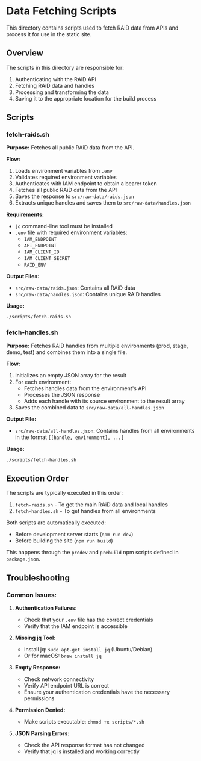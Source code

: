 # Data Fetching Scripts

This directory contains scripts used to fetch RAiD data from APIs and process it for use in the static site.

## Overview

The scripts in this directory are responsible for:
1. Authenticating with the RAiD API
2. Fetching RAiD data and handles
3. Processing and transforming the data
4. Saving it to the appropriate location for the build process

## Scripts

### fetch-raids.sh

**Purpose:** Fetches all public RAiD data from the API.

**Flow:**
1. Loads environment variables from `.env`
2. Validates required environment variables
3. Authenticates with IAM endpoint to obtain a bearer token
4. Fetches all public RAiD data from the API
5. Saves the response to `src/raw-data/raids.json`
6. Extracts unique handles and saves them to `src/raw-data/handles.json`

**Requirements:**
- `jq` command-line tool must be installed
- `.env` file with required environment variables:
  - `IAM_ENDPOINT`
  - `API_ENDPOINT`
  - `IAM_CLIENT_ID`
  - `IAM_CLIENT_SECRET`
  - `RAID_ENV`

**Output Files:**
- `src/raw-data/raids.json`: Contains all RAiD data
- `src/raw-data/handles.json`: Contains unique RAiD handles

**Usage:**
```bash
./scripts/fetch-raids.sh
```

### fetch-handles.sh

**Purpose:** Fetches RAiD handles from multiple environments (prod, stage, demo, test) and combines them into a single file.

**Flow:**
1. Initializes an empty JSON array for the result
2. For each environment:
   - Fetches handles data from the environment's API
   - Processes the JSON response
   - Adds each handle with its source environment to the result array
3. Saves the combined data to `src/raw-data/all-handles.json`

**Output File:**
- `src/raw-data/all-handles.json`: Contains handles from all environments in the format `[[handle, environment], ...]`

**Usage:**
```bash
./scripts/fetch-handles.sh
```

## Execution Order

The scripts are typically executed in this order:
1. `fetch-raids.sh` - To get the main RAiD data and local handles
2. `fetch-handles.sh` - To get handles from all environments

Both scripts are automatically executed:
- Before development server starts (`npm run dev`)
- Before building the site (`npm run build`)

This happens through the `predev` and `prebuild` npm scripts defined in `package.json`.

## Troubleshooting

### Common Issues:

1. **Authentication Failures:**
   - Check that your `.env` file has the correct credentials
   - Verify that the IAM endpoint is accessible

2. **Missing jq Tool:**
   - Install jq: `sudo apt-get install jq` (Ubuntu/Debian)
   - Or for macOS: `brew install jq`

3. **Empty Response:**
   - Check network connectivity
   - Verify API endpoint URL is correct
   - Ensure your authentication credentials have the necessary permissions

4. **Permission Denied:**
   - Make scripts executable: `chmod +x scripts/*.sh`

5. **JSON Parsing Errors:**
   - Check the API response format has not changed
   - Verify that jq is installed and working correctly